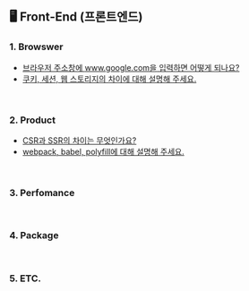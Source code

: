 ##  🖥 Front-End (프론트엔드)

### 1. Browswer
- [브라우저 주소창에 www.google.com을 입력하면 어떻게 되나요?]()
- [쿠키, 세션, 웹 스토리지의 차이에 대해 설명해 주세요.]()

<br />

### 2. Product
- [CSR과 SSR의 차이는 무엇인가요?]()
- [webpack, babel, polyfill에 대해 설명해 주세요.]()

<br />

### 3. Perfomance

<br />

### 4. Package

<br />

### 5. ETC.
